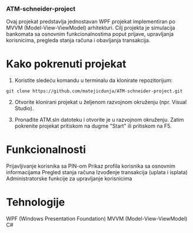 ### ATM-schneider-project

Ovaj projekat predstavlja jednostavan WPF projekat implementiran po MVVM (Model-View-ViewModel) arhitekturi. 
Cilj projekta je simulacija bankomata sa osnovnim funkcionalnostima poput prijave, upravljanja korisnicima, pregleda stanja računa i obavljanja transakcija.

# Kako pokrenuti projekat
1. Koristite sledeću komandu u terminalu da klonirate repozitorijum:

```git clone https://github.com/matejicdunja/ATM-schneider-project.git```

2. Otvorite klonirani projekat u željenom razvojnom okruženju (npr. Visual Studio).

3. Pronađite ATM.sln datoteku i otvorite je u razvojnom okruženju. Zatim pokrenite projekat pritiskom na dugme "Start" ili pritiskom na F5.

# Funkcionalnosti
Prijavljivanje korisnika sa PIN-om
Prikaz profila korisnika sa osnovnim informacijama
Pregled stanja računa
Izvođenje transakcija (uplata i isplata)
Administratorske funkcije za upravljanje korisnicima

# Tehnologije
WPF (Windows Presentation Foundation)
MVVM (Model-View-ViewModel)
C#
